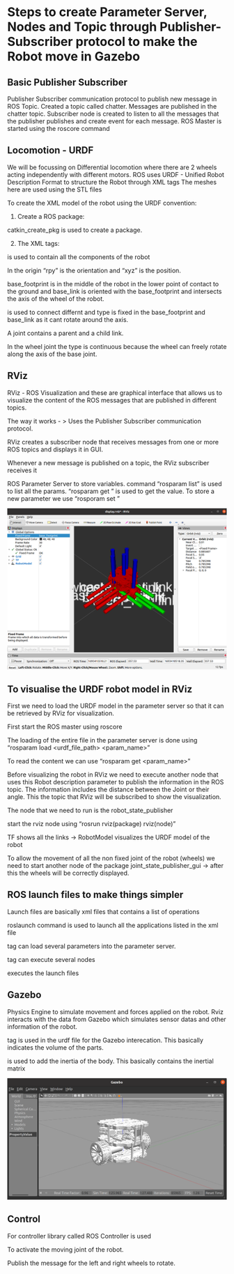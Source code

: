 # Steps to create Parameter Server, Nodes and Topic through Publisher-Subscriber protocol to make the Robot move in Gazebo


## Basic Publisher Subscriber

Publisher Subscriber communication protocol to publish new message in ROS Topic.
Created a topic called chatter. Messages are published in the chatter topic.
Subscriber node is created to listen to all the messages that the publisher publishes and create event for each message.
ROS Master is started using the roscore command

## Locomotion - URDF

We will be focussing on Differential locomotion where there are 2 wheels acting independently with different motors.
ROS uses URDF - Unified Robot Description Format to structure the Robot through XML tags
The meshes here are used using the STL files

To create the XML model of the robot using the URDF convention:

1) Create a ROS package:

catkin_create_pkg is used to create a package.

2) The XML tags:

<robot> is used to contain all the components of the robot

In the origin “rpy” is the orientation and “xyz” is the position.

base_footprint is in the middle of the robot in the lower point of contact to the ground and base_link is oriented with the base_footprint and intersects the axis of the wheel of the robot.

<joint> is used to connect differnt <link> and type is fixed in the base_footprint and base_link as it cant rotate around the axis.

A joint contains a parent and a child link.

In the wheel joint the type is continuous because the wheel can freely rotate along the axis of the base joint.

## RViz

RViz - ROS Visualization and these are graphical interface that allows us to visualize the content of the ROS messages that are published in different topics.

The way it works - > Uses the Publisher Subscriber communication protocol.

RViz creates a subscriber node that receives messages from one or more ROS topics and displays it in GUI.

Whenever a new message is published on a topic, the RViz subscriber receives it

ROS Parameter Server to store variables. command “rosparam list” is used to list all the params. “rosparam get <name>” is used to get the value. To store a new parameter we use “rosporam set <name> <value>”

![Answer box frame length](/img/rviz.png)



## To visualise the URDF robot model in RViz

First we need to load the URDF model in the parameter server so that it can be retrieved by RViz for visualization.

First start the ROS master using roscore

The loading of the entire file in the parameter server  is done using “rosparam load <urdf_file_path> <param_name>”

To read the content we can use “rosparam get <param_name>”

Before visualizing the robot in RViz we need to execute another node that uses this Robot description parameter to publish the information in the ROS topic. The information includes the distance between the Joint or their angle. This the topic that RViz will be subscribed to show the visualization.

The node that we need to run is the robot_state_publisher

start the rviz node using “rosrun rviz(package) rviz(node)”

TF shows all the links → RobotModel visualizes the URDF model of the robot

To allow the movement of all the non fixed joint of the robot (wheels) we need to start another node of the package joint_state_publisher_gui → after this the wheels will be correctly displayed.

## ROS launch files to make things simpler

Launch files are basically xml files that contains a list of operations

roslaunch command is used to launch all the applications listed in the xml file

<param> tag can load several parameters into the parameter server.

<node> tag can execute several nodes

<include> executes the launch files

## Gazebo

Physics Engine to simulate movement and forces applied on the robot. Rviz interacts with the data from Gazebo which simulates sensor datas and other information of the robot.

<collision> tag is used in the urdf file for the Gazebo interecation. This basically indicates the volume of the parts.

<inertial> is used to add the inertia of the body. This basically contains the inertial matrix

![Answer box frame length](/img/Gazebo_first.png)



## Control

For controller library called ROS Controller is used

To activate the moving joint of the robot.

Publish the message for the left and right wheels to rotate.
